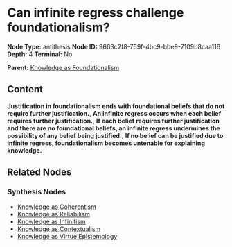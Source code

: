 # Can infinite regress challenge foundationalism?

**Node Type:** antithesis
**Node ID:** 9663c2f8-769f-4bc9-bbe9-7109b8caa116
**Depth:** 4
**Terminal:** No

**Parent:** [Knowledge as Foundationalism](knowledge-as-foundationalism-synthesis-84a554d6-6e02-4ebc-80c9-27dbbf6be36d.md)

## Content

**Justification in foundationalism ends with foundational beliefs that do not require further justification.**, **An infinite regress occurs when each belief requires further justification.**, **If each belief requires further justification and there are no foundational beliefs, an infinite regress undermines the possibility of any belief being justified.**, **If no belief can be justified due to infinite regress, foundationalism becomes untenable for explaining knowledge.**

## Related Nodes

### Synthesis Nodes

- [Knowledge as Coherentism](knowledge-as-coherentism-synthesis-2be45260-8fd8-4190-bb6c-980ae7424ff3.md)
- [Knowledge as Reliabilism](knowledge-as-reliabilism-synthesis-34b7ce99-6388-4068-a624-0290ff408bc6.md)
- [Knowledge as Infinitism](knowledge-as-infinitism-synthesis-1e0d550b-718e-480b-bbbd-083693c90df0.md)
- [Knowledge as Contextualism](knowledge-as-contextualism-synthesis-38501cb2-468d-478b-8e63-cc8de391358f.md)
- [Knowledge as Virtue Epistemology](knowledge-as-virtue-epistemology-synthesis-0fbbd7ac-15d4-4ba5-8646-2c25d22f750e.md)
